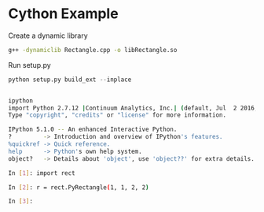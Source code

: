 # Cython Example


Create a dynamic library

``` bash
g++ -dynamiclib Rectangle.cpp -o libRectangle.so
```

Run setup.py

``` python
python setup.py build_ext --inplace
```

``` bash

ipython
import Python 2.7.12 |Continuum Analytics, Inc.| (default, Jul  2 2016, 17:43:17)
Type "copyright", "credits" or "license" for more information.

IPython 5.1.0 -- An enhanced Interactive Python.
?         -> Introduction and overview of IPython's features.
%quickref -> Quick reference.
help      -> Python's own help system.
object?   -> Details about 'object', use 'object??' for extra details.

In [1]: import rect

In [2]: r = rect.PyRectangle(1, 1, 2, 2)

In [3]:

```

